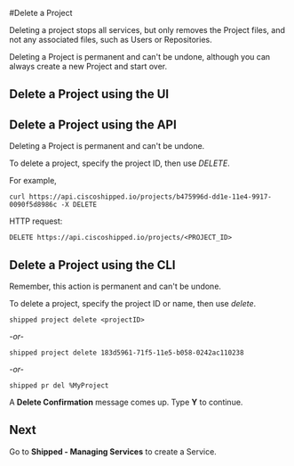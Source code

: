 #Delete a Project

Deleting a project stops all services, but only removes the Project files, and not any associated files, such as Users or Repositories.

Deleting a Project is permanent and can't be undone, although you can always create a new Project and start over.


## Delete a Project using the UI






## Delete a Project using the API
Deleting a Project is permanent and can't be undone.

To delete a project, specify the project ID, then use *DELETE*.

For example,

	curl https://api.ciscoshipped.io/projects/b475996d-dd1e-11e4-9917-0090f5d8986c -X DELETE

HTTP request:
	
	DELETE https://api.ciscoshipped.io/projects/<PROJECT_ID>





## Delete a Project using the CLI
Remember, this action is permanent and can't be undone.

To delete a project, specify the project ID or name, then use *delete*.

	shipped project delete <projectID>

*-or-*

	shipped project delete 183d5961-71f5-11e5-b058-0242ac110238

*-or-*

	shipped pr del %MyProject


	

A **Delete Confirmation** message comes up. Type **Y** to continue.



## Next

Go to **Shipped - Managing Services** to create a Service.

